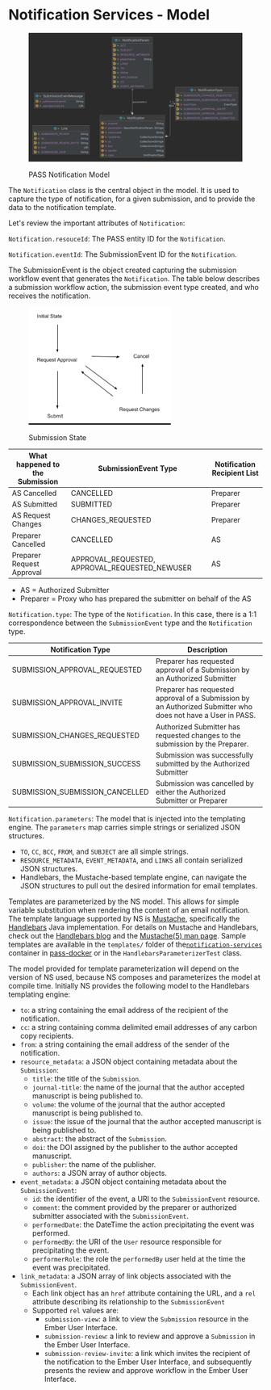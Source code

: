 # Notification Services - Model

<figure><img src="../../.gitbook/assets/notifications-model.png" alt="PASS Notification Model"><figcaption><p>PASS Notification Model</p></figcaption></figure>

The `Notification` class is the central object in the model. It is used to capture the type of notification, for a given 
submission, and to provide the data to the notification template.

Let's review the important attributes of `Notification`:

`Notification.resouceId`: The PASS entity ID for the `Notification`.

`Notification.eventId`: The SubmissionEvent ID for the `Notification`.

The SubmissionEvent is the object created capturing the submission workflow event that generates the `Notification`. The 
table below describes a submission workflow action, the submission event type created, and who receives the notification.

<figure><img src="../../.gitbook/assets/submission-state.png" alt="Submission State Diagram"><figcaption><p>Submission State</p></figcaption></figure>

| What happened to the Submission | SubmissionEvent Type                           | Notification Recipient List |
|---------------------------------|------------------------------------------------|-----------------------------|
| AS Cancelled                    | CANCELLED                                      | Preparer                    |
| AS Submitted                    | SUBMITTED                                      | Preparer                    |
| AS Request Changes              | CHANGES_REQUESTED                              | Preparer                    |
| Preparer Cancelled              | CANCELLED                                      | AS                          |
| Preparer Request Approval       | APPROVAL_REQUESTED, APPROVAL_REQUESTED_NEWUSER | AS                          |

* AS = Authorized Submitter
* Preparer = Proxy who has prepared the submitter on behalf of the AS

`Notification.type`: The type of the `Notification`. In this case, there is a 1:1 correspondence between the `SubmissionEvent`
type and the `Notification` type.

| Notification Type               | Description                                                                                                  |
|---------------------------------|--------------------------------------------------------------------------------------------------------------|
| SUBMISSION_APPROVAL_REQUESTED   | Preparer has requested approval of a Submission by an Authorized Submitter                                   |
| SUBMISSION_APPROVAL_INVITE      | Preparer has requested approval of a Submission by an Authorized Submitter who does not have a User in PASS. |
| SUBMISSION_CHANGES_REQUESTED    | Authorized Submitter has requested changes to the submission by the Preparer.                                |
| SUBMISSION_SUBMISSION_SUCCESS   | Submission was successfully submitted by the Authorized Submitter                                            |
| SUBMISSION_SUBMISSION_CANCELLED | Submission was cancelled by either the Authorized Submitter or Preparer                                      |

`Notification.parameters`: The model that is injected into the templating engine. The `parameters` map carries simple 
strings or serialized JSON structures.
- `TO`, `CC`, `BCC`, `FROM`, and `SUBJECT` are all simple strings.
- `RESOURCE_METADATA`, `EVENT_METADATA`, and `LINKS` all contain serialized JSON structures.
- Handlebars, the Mustache-based template engine, can navigate the JSON structures to pull out the desired information 
for email templates.

Templates are parameterized by the NS model. This allows for simple variable substitution when rendering the content of 
an email notification. The template language supported by NS is [Mustache](https://mustache.github.io/), specifically
the [Handlebars](https://github.com/jknack/handlebars.java) Java implementation.  For details on Mustache and Handlebars, check out the [Handlebars blog](http://jknack.github.io/handlebars.java/)
and the [Mustache(5) man page](http://mustache.github.io/mustache.5.html).  Sample templates are available in the `templates/` folder of the[`notification-services`](https://github.com/eclipse-pass/pass-docker)
container in [pass-docker](https://github.com/eclipse-pass/pass-docker) or in the `HandlebarsParameterizerTest` class.

The model provided for template parameterization will depend on the version of NS used, because NS composes and 
parameterizes the model at compile time. Initially NS provides the following model to the Handlebars templating engine:
- `to`: a string containing the email address of the recipient of the notification.
- `cc`: a string containing comma delimited email addresses of any carbon copy recipients.
- `from`: a string containing the email address of the sender of the notification.
- `resource_metadata`: a JSON object containing metadata about the `Submission`:
    - `title`: the title of the `Submission`.
    - `journal-title`: the name of the journal that the author accepted manuscript is being published to.
    - `volume`: the volume of the journal that the author accepted manuscript is being published to.
    - `issue`: the issue of the journal that the author accepted manuscript is being published to.
    - `abstract`: the abstract of the `Submission`.
    - `doi`: the DOI assigned by the publisher to the author accepted manuscript.
    - `publisher`: the name of the publisher.
    - `authors`: a JSON array of author objects.
- `event_metadata`: a JSON object containing metadata about the `SubmissionEvent`:
    - `id`: the identifier of the event, a URI to the `SubmissionEvent` resource.
    - `comment`: the comment provided by the preparer or authorized submitter associated with the `SubmissionEvent`.
    - `performedDate`: the DateTime the action precipitating the event was performed.
    - `performedBy`: the URI of the `User` resource responsible for precipitating the event.
    - `performerRole`: the role the `performedBy` user held at the time the event was precipitated.
- `link_metadata`: a JSON array of link objects associated with the `SubmissionEvent`.
    - Each link object has an `href` attribute containing the URL, and a `rel` attribute describing its relationship to
    the `SubmissionEvent`
    - Supported `rel` values are:
        - `submission-view`: a link to view the `Submission` resource in the Ember User Interface.
        - `submission-review`: a link to review and approve a `Submission` in the Ember User Interface.
        - `submission-review-invite`: a link which invites the recipient of the notification to the Ember User Interface, 
        and subsequently presents the review and approve workflow in the Ember User Interface.